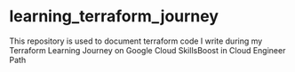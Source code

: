 # learning_terraform_journey
This repository is used to document terraform code I write during my Terraform Learning Journey on Google Cloud SkillsBoost in Cloud Engineer Path
